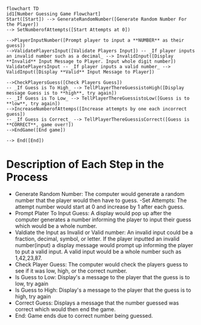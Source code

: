```mermaid
flowchart TD
id1[Number Guessing Game Flowchart]
Start([Start]) --> GenerateRandomNumber([Generate Random Number For the Player])
--> SetNumberofAttempts([Start Attempts at 0])

-->PlayerInputNumber([Prompt player to input a **NUMBER** as their guess])
-->ValidatePlayersInput([Validate Players Input]) -- _If player inputs an invalid number such as a decimal_ --> InvalidInput([Display **Invalid** Input Message to Player. Input whole digit number])
ValidatePlayersInput -- _If player inputs a valid number_ --> ValidInput([Display **Valid** Input Message to Player])

-->CheckPlayersGuess([Check Players Guess])
-- _If Guess is To High_ --> TellPlayerThereGuessistoHigh([Display message Guess is to **high**, try again])
-- _If Guess is To Low_ --> TellPlayerThereGuessistoLow([Guess is to **low**, try again]) 
-->IncreaseNumberofAttemps([Increase attempts by one each incorrect guess])
-- _If Guess is Correct_ --> TellPlayerThereGuessisCorrect([Guess is **CORRECT**, game over!])
-->EndGame([End game])

--> End([End])
```

# Description of Each Step in the Process
- Generate Random Number: The computer would generate a random number that the player would then have to guess.
-Set Attempts: The attempt number would start at 0 and increase by 1 after each guess.
- Prompt Plater To Input Guess: A display would pop up after the computer generates a number informing the player to input their guess which would be a whole number.
- Valdiate the Input as Invalid or Valid number: An invalid input could be a fraction, decimal, symbol, or letter. If the player inputted an invalid number(input) a display    message would prompt up informing the player to put a valid input. A valid input would be a whole number such as 1,42,23,87.
- Check Player Guess: The computer would check the players guess to see if it was low, high, or the correct number.
- Is Guess to Low: Display's a message to the player that the guess is to low, try again
- Is Guess to High: Display's a message to the player that the guess is to high, try again
- Correct Guess: Displays a message that the number guessed was correct which would then end the game.
- End: Game ends due to correct number being guessed.
